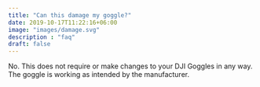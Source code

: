 ```yaml
---
title: "Can this damage my goggle?"
date: 2019-10-17T11:22:16+06:00
image: "images/damage.svg"
description : "faq"
draft: false
---
```



No. This does not require or make changes to your DJI Goggles in any way. The goggle is working as intended by the manufacturer.